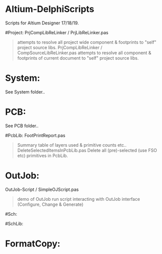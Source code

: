 # Altium-DelphiScripts
Scripts for Altium Designer 17/18/19.

#Project:
PrjCompLibReLinker / PrjLibReLinker.pas
> attempts to resolve all project wide component & footprints to "self" project source libs.
PrjCompLibReLinker / CompSourceLibReLinker.pas
> attempts to resolve all component & footprints of current document to "self" project source libs.

# System:
See System folder..

# PCB:
See PCB folder..

#PcbLib:
FootPrintReport.pas
> Summary table of layers used & primitive counts etc..
DeleteSelectedItemsInPcbLib.pas
> Delete all (pre)-selected (use FSO etc) primitives in PcbLib.

# OutJob:
OutJob-Script / SimpleOJScript.pas
> demo of OutJob run script interacting with OutJob interface (Configure, Change & Generate)

#Sch:

#SchLib:

# FormatCopy:

